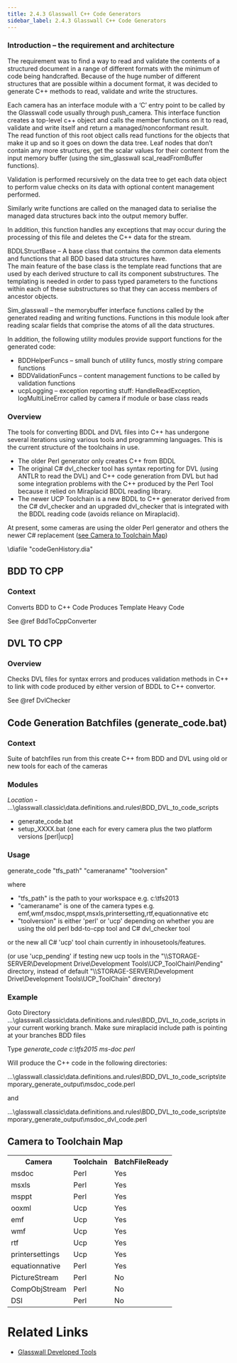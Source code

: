 ```yaml
---
title: 2.4.3 Glasswall C++ Code Generators
sidebar_label: 2.4.3 Glasswall C++ Code Generators
---
```


### Introduction – the requirement and architecture

The requirement was to find a way to read and validate the contents of a structured document  in a range of different formats with the minimum of code being handcrafted.  Because of the huge number of different structures that are possible within a document format, it was decided to generate C++ methods to read, validate and write the structures.

Each camera has an interface module with a ‘C’ entry point to be called by the Glasswall code usually through push_camera.  This interface function creates a top-level c++ object and calls the member functions on it to read, validate and write itself and return a managed/nonconformant result.  
The read function of this root object calls read functions for the objects that make it up and so it goes on down the data tree.  Leaf nodes that don’t contain any more structures, get the scalar values for their content from the input memory buffer (using the sim_glasswall scal_readFromBuffer functions).

Validation is performed recursively on the data tree to get each data object to perform value checks on its data with optional content management performed.

Similarly write functions are called on the managed data to serialise the managed data structures back into the output memory buffer.

In addition, this function handles any exceptions that may occur during the processing of this file and deletes the C++ data for the stream.

BDDLStructBase – A base class that contains the common data elements and functions that all BDD based data structures have.  
The main feature of the base class is the template read functions that are used by each derived structure to call its component substructures.  The templating is needed in order to pass typed parameters to the functions within each of these substructures so that they can access members of ancestor objects.

Sim_glasswall – the memorybuffer interface functions called by the generated reading and writing functions.  Functions in this module look after reading scalar fields that comprise the atoms of all the data structures.

In addition, the following utility modules provide support functions for the generated code:

* BDDHelperFuncs – small bunch of utility funcs, mostly string compare functions 
* BDDValidationFuncs – content management functions to be called by validation functions
* ucpLogging – exception reporting stuff: HandleReadException, logMultiLineError called by camera if module or base class reads




### Overview 
The tools for converting BDDL and DVL files into C++ has undergone several iterations using various tools and programming languages.
This is the current structure of the toolchains in use.

* The older Perl generator only creates C++ from BDDL
* The original C# dvl_checker tool has syntax reporting for DVL (using ANTLR to read the DVL) and C++ code generation from DVL but had some integration problems with the C++ produced by the Perl Tool because it relied on Miraplacid BDDL reading library. 
* The newer UCP Toolchain is a new BDDL to C++ generator derived from the C# dvl_checker and an upgraded dvl_checker that is integrated with the BDDL reading code (avoids reliance on Miraplacid).   
 
 
At present, some cameras are using the older Perl generator and others the newer C# replacement ([see Camera to Toolchain Map](#camera-to-toolchain-map))


\diafile "codeGenHistory.dia"


## BDD TO CPP

### Context

Converts BDD to C++ Code Produces Template Heavy Code

See  @ref BddToCppConverter




## DVL TO CPP

###  Overview 

Checks DVL files for syntax errors and produces validation methods in C++ to link with code produced by either version of BDDL to C++ convertor.

See @ref DvlChecker



## Code Generation Batchfiles (generate_code.bat) 

### Context
Suite of batchfiles run from this create C++ from BDD and DVL using old or new tools for each of the cameras


###  Modules

*Location* - ...\\glasswall.classic\\data.definitions.and.rules\\BDD_DVL_to_code_scripts

* generate_code.bat
* setup_XXXX.bat (one each for every camera plus the two platform versions [perl|ucp]



###  Usage
generate_code  "tfs_path" "cameraname" "toolversion"

where

* "tfs_path" is the path to your workspace e.g.  c:\\tfs2013
* "cameraname" is one of the camera types e.g. emf,wmf,msdoc,msppt,msxls,printersetting,rtf,equationnative   etc
* "toolversion" is either 'perl' or 'ucp' depending on whether you are using the old perl bdd-to-cpp tool and C# dvl_checker tool

or the new all C# 'ucp' tool chain currently in inhousetools/features.

(or use 'ucp_pending' if testing new ucp tools in the "\\\\STORAGE-SERVER\\Development Drive\\Development Tools\\UCP_ToolChain\\Pending" directory,
instead of default "\\\\STORAGE-SERVER\\Development Drive\\Development Tools\\UCP_ToolChain" directory)

### Example

Goto Directory ...\\glasswall.classic\\data.definitions.and.rules\\BDD_DVL_to_code_scripts in your current working branch.
Make sure miraplacid include path is pointing at your branches BDD files

Type *generate_code  c:\\tfs2015 ms-doc perl*

Will produce the C++ code in the following directories:

 ...\\glasswall.classic\\data.definitions.and.rules\\BDD_DVL_to_code_scripts\\temporary_generate_output\\msdoc_code.perl

and

 ...\\glasswall.classic\\data.definitions.and.rules\\BDD_DVL_to_code_scripts\\temporary_generate_output\\msdoc_dvl_code.perl



<a name="camera-to-toolchain-map"></a>
## Camera to Toolchain Map

<table>
<tr><th> Camera </th><th> Toolchain </th><th> BatchFileReady </th></tr>
<tr><td> msdoc </td><td> Perl </td><td> Yes </td></tr>
<tr><td> msxls </td><td> Perl </td><td> Yes </td></tr>
<tr><td> msppt </td><td> Perl </td><td> Yes </td></tr>
<tr><td> ooxml </td><td> Ucp </td><td> Yes </td></tr>
<tr><td> emf </td><td> Ucp </td><td> Yes </td></tr>
<tr><td> wmf </td><td> Ucp </td><td> Yes </td></tr>
<tr><td> rtf </td><td> Ucp </td><td> Yes </td></tr>
<tr><td> printersettings </td><td> Ucp </td><td> Yes </td></tr>
<tr><td> equationnative </td><td> Perl </td><td> Yes </td></tr>
<tr><td> PictureStream </td><td> Perl </td><td> No </td></tr>
<tr><td> CompObjStream </td><td> Perl </td><td> No </td></tr>
<tr><td> DSI </td><td> Perl </td><td> No </td></tr>


</table>

# Related Links
- [Glasswall Developed Tools](../../7-tools/7_5-developer_tools/7_5_2-glasswall_developed_tools)








